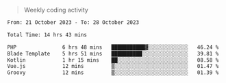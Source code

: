 > Weekly coding activity
<!--START_SECTION:waka-->

```txt
From: 21 October 2023 - To: 28 October 2023

Total Time: 14 hrs 43 mins

PHP               6 hrs 48 mins   ███████████▓░░░░░░░░░░░░░   46.24 %
Blade Template    5 hrs 51 mins   ██████████░░░░░░░░░░░░░░░   39.81 %
Kotlin            1 hr 15 mins    ██░░░░░░░░░░░░░░░░░░░░░░░   08.58 %
Vue.js            12 mins         ▒░░░░░░░░░░░░░░░░░░░░░░░░   01.47 %
Groovy            12 mins         ▒░░░░░░░░░░░░░░░░░░░░░░░░   01.39 %
```

<!--END_SECTION:waka-->
